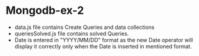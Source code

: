 # Mongodb-ex-2
* data.js file contains Create Queries and data collections
* queriesSolved.js file contains solved Queries.
* Date is entered in "YYYY/MM/DD" format as the new Date operator will display it correctly only when the Date is inserted     in mentioned format.
